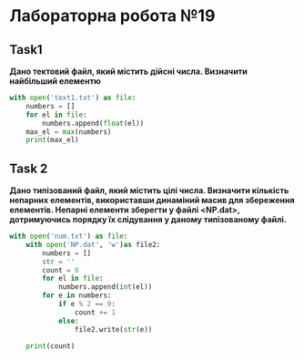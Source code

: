 # Лабораторна робота №19
## Task1
__Дано тектовий файл, який містить дійсні числа.
Визначити найбільший елементю__
```py 
with open('text1.txt') as file:
    numbers = []
    for el in file:
        numbers.append(float(el))
    max_el = max(numbers)
    print(max_el)
```
## Task 2
 __Дано типізований файл, який містить цілі числа.
Визначити кількість непарних елементів, використавши
динаміний масив для збереження елементів.
Непарні елементи зберегти у файлі <NP.dat>, дотримуючись порядку їх
слідування у даному типізованому файлі.__
```py
with open('num.txt') as file:
    with open('NP.dat', 'w')as file2:
        numbers = []
        str = ''
        count = 0
        for el in file:
            numbers.append(int(el))
        for e in numbers:
            if e % 2 == 0:
                count += 1
            else:
                file2.write(str(e))

    print(count)
```

